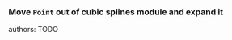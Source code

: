 ### Move `Point` out of cubic splines module and expand it

<div class="release-feature-authors">authors: TODO</div>
